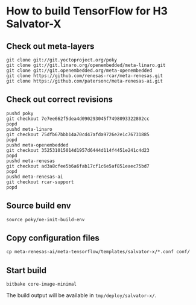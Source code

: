 # How to build TensorFlow for H3 Salvator-X

## Check out meta-layers
```
git clone git://git.yoctoproject.org/poky
git clone git://git.linaro.org/openembedded/meta-linaro.git
git clone git://git.openembedded.org/meta-openembedded
git clone https://github.com/renesas-rcar/meta-renesas.git
git clone https://github.com/patersonc/meta-renesas-ai.git
```

## Check out correct revisions
```
pushd poky
git checkout 7e7ee662f5dea4d090293045f7498093322802cc
popd
pushd meta-linaro
git checkout 75dfb67bbb14a70cd47afda9726e2e1c76731885
popd
pushd meta-openembedded
git checkout 352531015014d1957d6444d114f4451e241c4d23
popd
pushd meta-renesas
git checkout ad3a8cfee5b6a6fab17cf1c6e5af851eaec75bd7
popd
pushd meta-renesas-ai
git checkout rcar-support
popd
```
## Source build env
```
source poky/oe-init-build-env
```

## Copy configuration files
```
cp meta-renesas-ai/meta-tensorflow/templates/salvator-x/*.conf conf/
```

## Start build
```
bitbake core-image-minimal
```

The build output will be available in `tmp/deploy/salvator-x/`.
